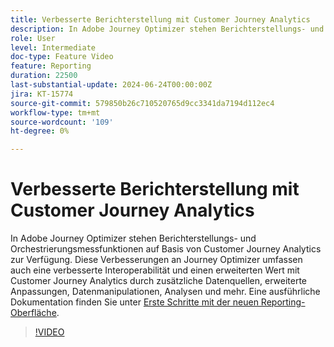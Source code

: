 ```yaml
---
title: Verbesserte Berichterstellung mit Customer Journey Analytics
description: In Adobe Journey Optimizer stehen Berichterstellungs- und Orchestrierungsmessfunktionen auf Basis von Customer Journey Analytics zur Verfügung. Diese Verbesserungen an Journey Optimizer umfassen auch eine verbesserte Interoperabilität und einen erweiterten Wert mit Customer Journey Analytics durch zusätzliche Datenquellen, erweiterte Anpassungen, Datenmanipulationen, Analysen und mehr.
role: User
level: Intermediate
doc-type: Feature Video
feature: Reporting
duration: 22500
last-substantial-update: 2024-06-24T00:00:00Z
jira: KT-15774
source-git-commit: 579850b26c710520765d9cc3341da7194d112ec4
workflow-type: tm+mt
source-wordcount: '109'
ht-degree: 0%

---
```



# Verbesserte Berichterstellung mit Customer Journey Analytics

In Adobe Journey Optimizer stehen Berichterstellungs- und Orchestrierungsmessfunktionen auf Basis von Customer Journey Analytics zur Verfügung. Diese Verbesserungen an Journey Optimizer umfassen auch eine verbesserte Interoperabilität und einen erweiterten Wert mit Customer Journey Analytics durch zusätzliche Datenquellen, erweiterte Anpassungen, Datenmanipulationen, Analysen und mehr.
Eine ausführliche Dokumentation finden Sie unter [Erste Schritte mit der neuen Reporting-Oberfläche](https://experienceleague.adobe.com/en/docs/journey-optimizer/using/channel-report/report-gs-cja).

>[!VIDEO](https://video.tv.adobe.com/v/3430413/?learn=on)

